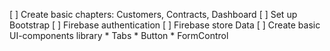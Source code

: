 [ ] Create basic chapters: Customers, Contracts, Dashboard
[ ] Set up Bootstrap
[ ] Firebase authentication
[ ] Firebase store Data
[ ] Create basic UI-components library
    * Tabs
    * Button
    * FormControl
